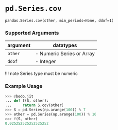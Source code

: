 # `pd.Series.cov`

`pandas.Series.cov(other, min_periods=None, ddof=1)`

### Supported Arguments

| argument                    | datatypes                               |
|-----------------------------|-----------------------------------------|
| `other`                     | -   Numeric Series or Array             |
| `ddof`                      | -   Integer                             |

!!! note
    Series type must be numeric


### Example Usage

``` py
>>> @bodo.jit
... def f(S, other):
...     return S.cov(other)
>>> S = pd.Series(np.arange(100)) % 7
>>> other = pd.Series(np.arange(100)) % 10
>>> f(S, other)
0.025252525252525252
```

